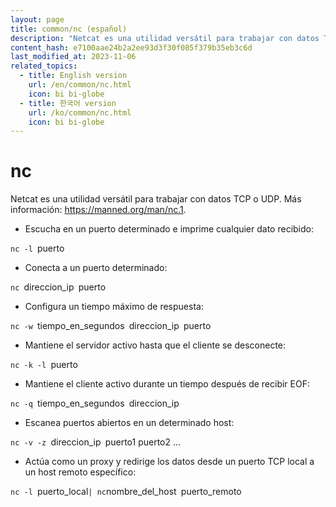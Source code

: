 ```yaml
---
layout: page
title: common/nc (español)
description: "Netcat es una utilidad versátil para trabajar con datos TCP o UDP."
content_hash: e7100aae24b2a2ee93d3f30f085f379b35eb3c6d
last_modified_at: 2023-11-06
related_topics:
  - title: English version
    url: /en/common/nc.html
    icon: bi bi-globe
  - title: 한국어 version
    url: /ko/common/nc.html
    icon: bi bi-globe
---
```

# nc

Netcat es una utilidad versátil para trabajar con datos TCP o UDP.
Más información: <https://manned.org/man/nc.1>.

- Escucha en un puerto determinado e imprime cualquier dato recibido:

`nc -l `<span class="tldr-var badge badge-pill bg-dark-lm bg-white-dm text-white-lm text-dark-dm font-weight-bold">puerto</span>

- Conecta a un puerto determinado:

`nc `<span class="tldr-var badge badge-pill bg-dark-lm bg-white-dm text-white-lm text-dark-dm font-weight-bold">direccion_ip</span>` `<span class="tldr-var badge badge-pill bg-dark-lm bg-white-dm text-white-lm text-dark-dm font-weight-bold">puerto</span>

- Configura un tiempo máximo de respuesta:

`nc -w `<span class="tldr-var badge badge-pill bg-dark-lm bg-white-dm text-white-lm text-dark-dm font-weight-bold">tiempo_en_segundos</span>` `<span class="tldr-var badge badge-pill bg-dark-lm bg-white-dm text-white-lm text-dark-dm font-weight-bold">direccion_ip</span>` `<span class="tldr-var badge badge-pill bg-dark-lm bg-white-dm text-white-lm text-dark-dm font-weight-bold">puerto</span>

- Mantiene el servidor activo hasta que el cliente se desconecte:

`nc -k -l `<span class="tldr-var badge badge-pill bg-dark-lm bg-white-dm text-white-lm text-dark-dm font-weight-bold">puerto</span>

- Mantiene el cliente activo durante un tiempo después de recibir EOF:

`nc -q `<span class="tldr-var badge badge-pill bg-dark-lm bg-white-dm text-white-lm text-dark-dm font-weight-bold">tiempo_en_segundos</span>` `<span class="tldr-var badge badge-pill bg-dark-lm bg-white-dm text-white-lm text-dark-dm font-weight-bold">direccion_ip</span>

- Escanea puertos abiertos en un determinado host:

`nc -v -z `<span class="tldr-var badge badge-pill bg-dark-lm bg-white-dm text-white-lm text-dark-dm font-weight-bold">direccion_ip</span>` `<span class="tldr-var badge badge-pill bg-dark-lm bg-white-dm text-white-lm text-dark-dm font-weight-bold">puerto1 puerto2 ...</span>

- Actúa como un proxy y redirige los datos desde un puerto TCP local a un host remoto específico:

`nc -l `<span class="tldr-var badge badge-pill bg-dark-lm bg-white-dm text-white-lm text-dark-dm font-weight-bold">puerto_local</span>` | nc `<span class="tldr-var badge badge-pill bg-dark-lm bg-white-dm text-white-lm text-dark-dm font-weight-bold">nombre_del_host</span>` `<span class="tldr-var badge badge-pill bg-dark-lm bg-white-dm text-white-lm text-dark-dm font-weight-bold">puerto_remoto</span>
